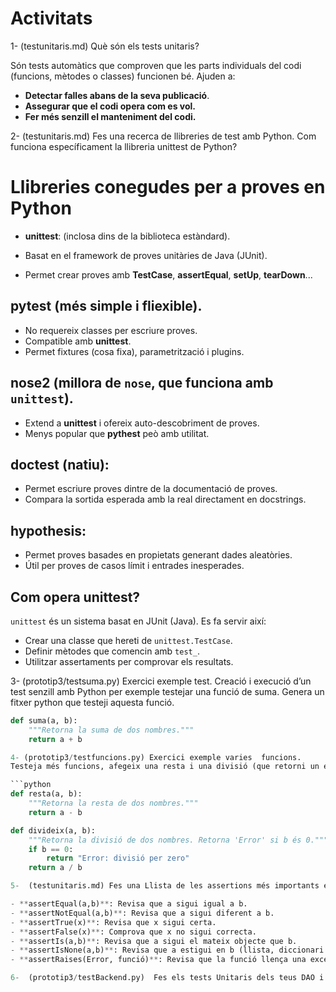 # Activitats
1- (testunitaris.md) Què són els tests unitaris?

Són tests automàtics que comproven que les parts individuals del codi (funcions, mètodes o classes) funcionen bé. Ajuden a: 
- **Detectar falles abans de la seva publicació**. 
- **Assegurar que el codi opera com es vol.**
- **Fer més senzill el manteniment del codi.** 

2- (testunitaris.md) Fes una recerca de llibreries de test amb Python. Com funciona específicament la llibreria unittest de Python?

# Llibreries conegudes per a proves en Python

- **unittest**: (inclosa dins de la biblioteca estàndard).  

- Basat en el framework de proves unitàries de Java (JUnit).
- Permet crear proves amb **TestCase**, **assertEqual**, **setUp**, **tearDown**...

## **pytest** (més simple i fliexible).  

- No requereix classes per escriure proves.
- Compatible amb **unittest**.
- Permet fixtures (cosa fixa), parametrització i plugins.

## **nose2** (millora de `nose`, que funciona amb `unittest`).  

- Extend a **unittest** i ofereix auto-descobriment de proves.
- Menys popular que **pythest** peò amb utilitat.

## **doctest** (natiu): 
- Permet escriure proves dintre de la documentació de proves.
- Compara la sortida esperada amb la real directament en docstrings.

## **hypothesis**:
- Permet proves basades en propietats generant dades aleatòries.
- Útil per proves de casos límit i entrades inesperades.

## Com opera unittest?

`unittest` és un sistema basat en JUnit (Java). Es fa servir així:

- Crear una classe que hereti de `unittest.TestCase`.  
- Definir mètodes que comencin amb `test_`.  
- Utilitzar assertaments per comprovar els resultats.


3-  (prototip3/testsuma.py) Exercici exemple test.
Creació i execució d’un test senzill  amb Python per exemple testejar una funció de suma. Genera un fitxer python que testeji aquesta funció.

```python
def suma(a, b):
    """Retorna la suma de dos nombres."""
    return a + b

4- (prototip3/testfuncions.py) Exercici exemple varies  funcions.
Testeja més funcions, afegeix una resta i una divisió (que retorni un error quan la divisió és per 0)  

```python
def resta(a, b):
    """Retorna la resta de dos nombres."""
    return a - b

def divideix(a, b):
    """Retorna la divisió de dos nombres. Retorna 'Error' si b és 0."""
    if b == 0:
        return "Error: divisió per zero"
    return a / b

5-  (testunitaris.md) Fes una Llista de les assertions més importants en unittest i explica per a que  serveixen.

- **assertEqual(a,b)**: Revisa que a sigui igual a b.
- **assertNotEqual(a,b)**: Revisa que a sigui diferent a b.
- **assertTrue(x)**: Revisa que x sigui certa.
- **assertFalse(x)**: Comprova que x no sigui correcta.
- **assertIs(a,b)**: Revisa que a sigui el mateix objecte que b.
- **assertIsNone(a,b)**: Revisa que a estigui en b (llista, diccionari...).
- **assertRaises(Error, funció)**: Revisa que la funció llença una excepció.

6-  (prototip3/testBackend.py)  Fes els tests Unitaris dels teus DAO i webservice del prototip 2 que tens a la carpeta prototip 4